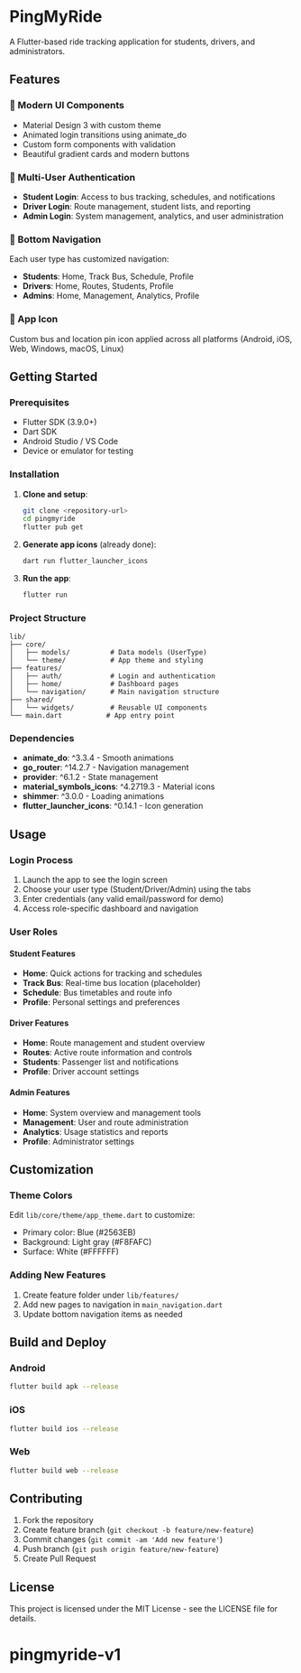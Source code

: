 # PingMyRide

A Flutter-based ride tracking application for students, drivers, and administrators.

## Features

### 🎨 Modern UI Components
- Material Design 3 with custom theme
- Animated login transitions using animate_do
- Custom form components with validation
- Beautiful gradient cards and modern buttons

### 🔐 Multi-User Authentication
- **Student Login**: Access to bus tracking, schedules, and notifications
- **Driver Login**: Route management, student lists, and reporting
- **Admin Login**: System management, analytics, and user administration

### 📱 Bottom Navigation
Each user type has customized navigation:
- **Students**: Home, Track Bus, Schedule, Profile
- **Drivers**: Home, Routes, Students, Profile  
- **Admins**: Home, Management, Analytics, Profile

### 🚌 App Icon
Custom bus and location pin icon applied across all platforms (Android, iOS, Web, Windows, macOS, Linux)

## Getting Started

### Prerequisites
- Flutter SDK (3.9.0+)
- Dart SDK
- Android Studio / VS Code
- Device or emulator for testing

### Installation

1. **Clone and setup**:
   ```bash
   git clone <repository-url>
   cd pingmyride
   flutter pub get
   ```

2. **Generate app icons** (already done):
   ```bash
   dart run flutter_launcher_icons
   ```

3. **Run the app**:
   ```bash
   flutter run
   ```

### Project Structure

```
lib/
├── core/
│   ├── models/          # Data models (UserType)
│   └── theme/           # App theme and styling
├── features/
│   ├── auth/            # Login and authentication
│   ├── home/            # Dashboard pages
│   └── navigation/      # Main navigation structure
├── shared/
│   └── widgets/         # Reusable UI components
└── main.dart           # App entry point
```

### Dependencies

- **animate_do**: ^3.3.4 - Smooth animations
- **go_router**: ^14.2.7 - Navigation management  
- **provider**: ^6.1.2 - State management
- **material_symbols_icons**: ^4.2719.3 - Material icons
- **shimmer**: ^3.0.0 - Loading animations
- **flutter_launcher_icons**: ^0.14.1 - Icon generation

## Usage

### Login Process
1. Launch the app to see the login screen
2. Choose your user type (Student/Driver/Admin) using the tabs
3. Enter credentials (any valid email/password for demo)
4. Access role-specific dashboard and navigation

### User Roles

#### Student Features
- **Home**: Quick actions for tracking and schedules
- **Track Bus**: Real-time bus location (placeholder)
- **Schedule**: Bus timetables and route info
- **Profile**: Personal settings and preferences

#### Driver Features  
- **Home**: Route management and student overview
- **Routes**: Active route information and controls
- **Students**: Passenger list and notifications
- **Profile**: Driver account settings

#### Admin Features
- **Home**: System overview and management tools
- **Management**: User and route administration
- **Analytics**: Usage statistics and reports
- **Profile**: Administrator settings

## Customization

### Theme Colors
Edit `lib/core/theme/app_theme.dart` to customize:
- Primary color: Blue (#2563EB)
- Background: Light gray (#F8FAFC)
- Surface: White (#FFFFFF)

### Adding New Features
1. Create feature folder under `lib/features/`
2. Add new pages to navigation in `main_navigation.dart`
3. Update bottom navigation items as needed

## Build and Deploy

### Android
```bash
flutter build apk --release
```

### iOS  
```bash
flutter build ios --release
```

### Web
```bash
flutter build web --release
```

## Contributing

1. Fork the repository
2. Create feature branch (`git checkout -b feature/new-feature`)
3. Commit changes (`git commit -am 'Add new feature'`)
4. Push branch (`git push origin feature/new-feature`)
5. Create Pull Request

## License

This project is licensed under the MIT License - see the LICENSE file for details.
# pingmyride-v1
